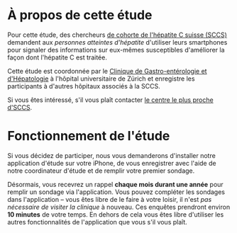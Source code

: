 À propos de cette étude
=======================

Pour cette étude, des chercheurs [de cohorte de l'hépatite C suisse (SCCS)](http://www.swisshcv.org) demandent aux _personnes atteintes d'hépatite_ d'utiliser leurs smartphones pour signaler des informations sur eux-mêmes susceptibles d'améliorer la façon dont l'hépatite&nbsp;C est traitée.

Cette étude est coordonnée par le [Clinique de Gastro-entérologie et d'Hépatologie](http://www.gastroenterologie.usz.ch) à l'hôpital universitaire de Zürich et enregistre les participants à d'autres hôpitaux associés à la SCCS.

Si vous êtes intéressé, s'il vous plaît contacter [le centre le plus proche d'SCCS](http://www.swisshcv.org/clinical-centers.htm).


Fonctionnement de l'étude
=========================

Si vous décidez de participer, nous vous demanderons d'installer notre application d'étude sur votre iPhone, de vous enregistrer avec l'aide de notre coordinateur d'étude et de remplir votre premier sondage.

Désormais, vous recevrez un rappel **chaque mois durant une année** pour remplir un sondage via l'application.
Vous pouvez compléter les sondages dans l'application – vous êtes libre de le faire à votre loisir, il n'est _pas nécessaire de visiter la clinique_ à nouveau.
Ces enquêtes prendront environ **10 minutes** de votre temps.
En dehors de cela vous êtes libre d'utiliser les autres fonctionnalités de l'application que vous s'il vous plaît.
